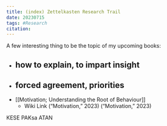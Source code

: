 ```yaml
---
title: (index) Zettelkasten Research Trail
date: 20230715
tags: #Research
citation: 
---
```


A few interesting thing to be the topic of my upcoming books:

- how to explain, to impart insight
	- 
- forced agreement, priorities
	- 
- [[Motivation; Understanding the Root of Behaviour]]
	- Wiki Link (“Motivation,” 2023) (“Motivation,” 2023) 


KESE
PAKsa
ATAN